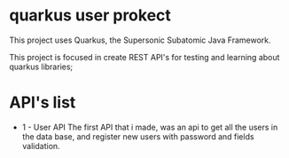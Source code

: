 # quarkus user prokect

This project uses Quarkus, the Supersonic Subatomic Java Framework.

This project is focused in create REST API's for testing and learning about quarkus libraries;


# API's list

* 1 - User API 
The first API that i made, was an api to get all the users in the data base, and register new users with password and fields validation.
